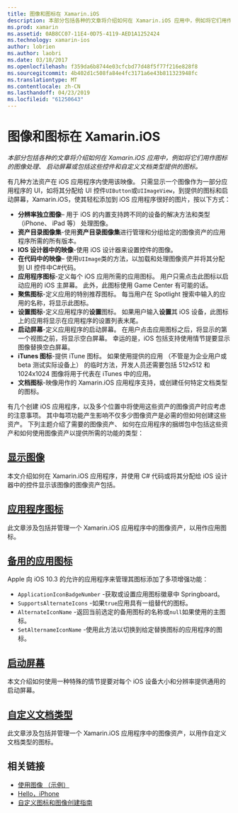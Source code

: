```yaml
---
title: 图像和图标在 Xamarin.iOS
description: 本部分包括各种的文章将介绍如何在 Xamarin.iOS 应用中，例如将它们用作图标的图像处理、 启动屏幕或包括这些控件和自定义文档类型提供的图标。
ms.prod: xamarin
ms.assetid: 0AB8CC07-11E4-0D75-4119-AED1A1252424
ms.technology: xamarin-ios
author: lobrien
ms.author: laobri
ms.date: 03/18/2017
ms.openlocfilehash: f359da6b8744e03cfcbd77d48f5f77f216e828f8
ms.sourcegitcommit: 4b402d1c508fa84e4fc3171a6e43b811323948fc
ms.translationtype: MT
ms.contentlocale: zh-CN
ms.lasthandoff: 04/23/2019
ms.locfileid: "61250643"
---
```

# <a name="images-and-icons-in-xamarinios"></a>图像和图标在 Xamarin.iOS

_本部分包括各种的文章将介绍如何在 Xamarin.iOS 应用中，例如将它们用作图标的图像处理、 启动屏幕或包括这些控件和自定义文档类型提供的图标。_

有几种方法资产在 iOS 应用程序内使用该映像。 只需显示一个图像作为一部分应用程序的 UI，如将其分配给 UI 控件`UIButton`或`UIImageView`，到提供的图标和启动屏幕，Xamarin.iOS，使其轻松添加到 iOS 应用程序很好的图片，按以下方式： 

- **分辨率独立图像**– 用于 iOS 的内置支持跨不同的设备的解决方法和类型 （iPhone、 iPad 等） 处理图像。
- **资产目录图像集**-使用**资产目录图像集**进行管理和分组给定的图像资产的应用程序所需的所有版本。
- **IOS 设计器中的映像**-使用 iOS 设计器来设置控件的图像。
- **在代码中的映像**– 使用`UIImage`类的方法，以加载和处理图像资产并将其分配到 UI 控件中C#代码。
- **应用程序图标**-定义每个 iOS 应用所需的应用图标。 用户只需点击此图标以启动应用的 iOS 主屏幕。 此外，此图标使用 Game Center 有可能的话。
- **聚焦图标**-定义应用的特别推荐图标。 每当用户在 Spotlight 搜索中输入的应用的名称，将显示此图标。
- **设置图标**-定义应用程序的**设置**图标。 如果用户输入**设置**其 iOS 设备，此图标上的应用将显示在应用程序的设置列表末尾。 
- **启动屏幕**-定义应用程序的启动屏幕。 在用户点击应用图标之后，将显示的第一个视图之前，将显示空白屏幕。 幸运的是，iOS 包括支持使用情节提要显示图像替换空白屏幕。 
- **iTunes 图标**-提供 iTune 图标。 如果使用提供的应用 （不管是为企业用户或 beta 测试实际设备上） 的临时方法，开发人员还需要包括 512x512 和 1024x1024 图像将用于代表在 iTunes 中的应用。
- **文档图标**-映像用作的 Xamarin.iOS 应用程序支持，或创建任何特定文档类型的图标。

有几个创建 iOS 应用程序，以及多个位置中将使用这些资产的图像资产时应考虑的注意事项。 其中每项功能产生影响不仅多少图像资产是必需的但如何创建这些资产。 下列主题介绍了需要的图像资产、 如何在应用程序的捆绑包中包括这些资产和如何使用图像资产以提供所需的功能的类型：


## <a name="displaying-an-imageiosapp-fundamentalsimages-iconsdisplaying-an-imagemd"></a>[显示图像](~/ios/app-fundamentals/images-icons/displaying-an-image.md)

本文介绍如何在 Xamarin.iOS 应用程序，并使用 C# 代码或将其分配给 iOS 设计器中的控件显示该图像的图像资产包括。

## <a name="application-iconsiosapp-fundamentalsimages-iconsapp-iconsmd"></a>[应用程序图标](~/ios/app-fundamentals/images-icons/app-icons.md)

此文章涉及包括并管理一个 Xamarin.iOS 应用程序中的图像资产，以用作应用图标。

## <a name="alternate-app-iconsiosapp-fundamentalsimages-iconsalternate-app-iconsmd"></a>[备用的应用图标](~/ios/app-fundamentals/images-icons/alternate-app-icons.md)

Apple 向 iOS 10.3 的允许的应用程序来管理其图标添加了多项增强功能：

 - `ApplicationIconBadgeNumber` -获取或设置应用图标徽章中 Springboard。
 - `SupportsAlternateIcons` -如果`true`应用具有一组替代的图标。
 - `AlternateIconName` -返回当前选定的备用图标的名称或`null`如果使用的主图标。
 - `SetAlternameIconName` -使用此方法以切换到给定替换图标的应用程序的图标。


## <a name="launch-screensiosapp-fundamentalsimages-iconslaunch-screensmd"></a>[启动屏幕](~/ios/app-fundamentals/images-icons/launch-screens.md)

本文介绍如何使用一种特殊的情节提要对每个 iOS 设备大小和分辨率提供通用的启动屏幕。

## <a name="custom-document-typesiosapp-fundamentalsimages-iconscustom-document-typesmd"></a>[自定义文档类型](~/ios/app-fundamentals/images-icons/custom-document-types.md)

此文章涉及包括并管理一个 Xamarin.iOS 应用程序中的图像资产，以用作自定义文档类型的图标。



## <a name="related-links"></a>相关链接

- [使用图像 （示例）](https://developer.xamarin.com/samples/WorkingWithImages/)
- [Hello，iPhone](~/ios/get-started/hello-ios/index.md)
- [自定义图标和图像创建指南](https://developer.apple.com/library/ios/#documentation/UserExperience/Conceptual/MobileHIG/IconsImages/IconsImages.html)

